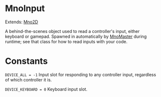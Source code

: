 # MnoInput

Extends: [Mno2D](mno2d.md)

A behind-the-scenes object used to read a controller's input, either keyboard or gamepad. Spawned in automatically by [MnoMaster](mnomaster.md) during runtime; see that class for how to read inputs with your code.

# Constants

`DEVICE_ALL = -1` Input slot for responding to any controller input, regardless of which controller it is.

`DEVICE_KEYBOARD = 0` Keyboard input slot.